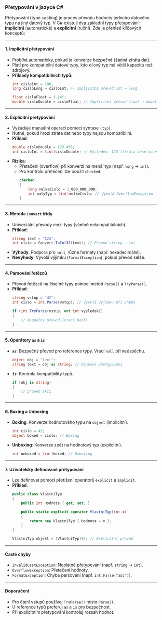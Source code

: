 ﻿
### Přetypování v jazyce C#  

Přetypování (type casting) je proces převodu hodnoty jednoho datového typu na jiný datový typ. V C# existují dva základní typy přetypování: **implicitní** (automatické) a **explicitní** (ruční). Zde je přehled klíčových konceptů:

---

#### **1. Implicitní přetypování**  

- Probíhá automaticky, pokud je konverze bezpečná (žádná ztráta dat).  
- Platí pro kompatibilní datové typy, kde cílový typ má větší kapacitu než zdrojový.  
- **Příklady kompatibilních typů**:  
  ```csharp
  int cisloInt = 100;
  long cisloLong = cisloInt; // Implicitní převod int → long

  float cisloFloat = 3.14f;
  double cisloDouble = cisloFloat; // Implicitní převod float → double
  ```

---

#### **2. Explicitní přetypování**  

- Vyžaduje manuální operaci pomocí syntaxe `(typ)`.  
- Nutné, pokud hrozí ztráta dat nebo typy nejsou kompatibilní.  
- **Příklad**:  
  ```csharp
  double cisloDouble = 123.456;
  int cisloInt = (int)cisloDouble; // Výsledek: 123 (ztráta desetinné části)
  ```  
- **Rizika**:  
  - Přetečení (overflow) při konverzi na menší typ (např. `long` → `int`).  
  - Pro kontrolu přetečení lze použít `checked`:  
    ```csharp
    checked
    {
        long velkeCislo = 1_000_000_000;
        int malyTyp = (int)velkeCislo; // Vyvolá OverflowException
    }
    ```

---

#### **3. Metoda `Convert` třídy**  

- Univerzální převody mezi typy (včetně nekompatibilních).  
- **Příklad**:  
  ```csharp
  string text = "123";
  int cislo = Convert.ToInt32(text); // Převod string → int
  ```  
- **Výhody**: Podpora pro `null`, různé formáty (např. hexadecimální).  
- **Nevýhody**: Vyvolá výjimku (`FormatException`), pokud převod selže.

---

#### **4. Parsování řetězců**  

- Převod řetězců na číselné typy pomocí metod `Parse()` a `TryParse()`.  
- **Příklad**:  
  ```csharp
  string vstup = "42";
  int cislo = int.Parse(vstup); // Vyvolá výjimku při chybě

  if (int.TryParse(vstup, out int vysledek))
  {
      // Bezpečný převod (vrací bool)
  }
  ```

---

#### **5. Operátory `as` a `is`**  

- **`as`**: Bezpečný převod pro reference typy. Vrací `null` při neúspěchu.  
  ```csharp
  object obj = "text";
  string text = obj as string; // Úspěšné přetypování
  ```  
- **`is`**: Kontrola kompatibility typů.  
  ```csharp
  if (obj is string)
  {
      // proved akci
  }
  ```

---

#### **6. Boxing a Unboxing**  

- **Boxing**: Konverze hodnotového typu na `object` (implicitní).  
  ```csharp
  int cislo = 42;
  object boxed = cislo; // Boxing
  ```  
- **Unboxing**: Konverze zpět na hodnotový typ (explicitní).  
  ```csharp
  int unboxed = (int)boxed; // Unboxing
  ```

---

#### **7. Uživatelsky definované přetypování**  

- Lze definovat pomocí přetížení operátorů `explicit` a `implicit`.  
- **Příklad**:  
  ```csharp
  public class VlastniTyp
  {
      public int Hodnota { get; set; }

      public static explicit operator VlastniTyp(int x)
      {
          return new VlastniTyp { Hodnota = x };
      }
  }

  VlastniTyp objekt = (VlastniTyp)42; // Explicitní převod
  ```

---

#### **Časté chyby**  

- `InvalidCastException`: Neplatné přetypování (např. `string` → `int`).  
- `OverflowException`: Přetečení hodnoty.  
- `FormatException`: Chyba parsování (např. `int.Parse("abc")`).

---

#### **Doporučení**  

- Pro čtení vstupů používej `TryParse()` místo `Parse()`.  
- U reference typů preferuj `as` a `is` pro bezpečnost.  
- Při explicitním přetypování kontroluj rozsah hodnot.
